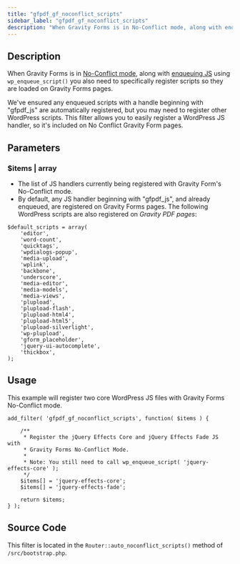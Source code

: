 ```yaml
---
title: "gfpdf_gf_noconflict_scripts"
sidebar_label: "gfpdf_gf_noconflict_scripts"
description: "When Gravity Forms is in No-Conflict mode, along with enqueuing JS you also need to specifically register scripts with Gravity Forms."
---
```


## Description

When Gravity Forms is in [No-Conflict mode](https://docs.gravityforms.com/enabling-no-conflict-mode/), along with [enqueuing JS](https://developer.wordpress.org/reference/functions/wp_enqueue_script/) using `wp_enqueue_script()` you also need to specifically register scripts so they are loaded on Gravity Forms pages.

We've ensured any enqueued scripts with a handle beginning with "gfpdf_js" are automatically registered, but you may need to register other WordPress scripts. This filter allows you to easily register a WordPress JS handler, so it's included on No Conflict Gravity Form pages.

## Parameters

### $items | array
*  The list of JS handlers currently being registered with Gravity Form's No-Conflict mode.
*  By default, any JS handler beginning with "gfpdf_js", and already enqueued, are registered on Gravity Forms pages. The following WordPress scripts are also registered on *Gravity PDF pages*:

```language-php
$default_scripts = array(
	'editor',
	'word-count',
	'quicktags',
	'wpdialogs-popup',
	'media-upload',
	'wplink',
	'backbone',
	'underscore',
	'media-editor',
	'media-models',
	'media-views',
	'plupload',
	'plupload-flash',
	'plupload-html4',
	'plupload-html5',
	'plupload-silverlight',
	'wp-plupload',
	'gform_placeholder',
	'jquery-ui-autocomplete',
	'thickbox',
);
```

## Usage

This example will register two core WordPress JS files with Gravity Forms No-Conflict mode.

```language-php
add_filter( 'gfpdf_gf_noconflict_scripts', function( $items ) {

	/**
	 * Register the jQuery Effects Core and jQuery Effects Fade JS with
	 * Gravity Forms No-Conflict Mode.
	 *
	 * Note: You still need to call wp_enqueue_script( 'jquery-effects-core' );
	 */
	$items[] = 'jquery-effects-core';
	$items[] = 'jquery-effects-fade';

	return $items;
} );
```

## Source Code

This filter is located in the `Router::auto_noconflict_scripts()` method of `/src/bootstrap.php`.
